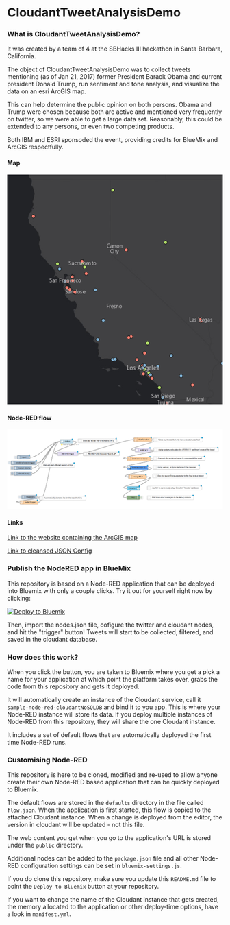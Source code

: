CloudantTweetAnalysisDemo
====================================

### What is CloudantTweetAnalysisDemo?

It was created by a team of 4 at the SBHacks III hackathon in Santa Barbara, California. 

The object of CloudantTweetAnalysisDemo was to collect tweets mentioning (as of Jan 21, 2017) former President Barack Obama and current president Donald Trump, run sentiment and tone analysis, and visualize the data on an esri ArcGIS map.

This can help determine the public opinion on both persons. Obama and Trump were chosen because both are active and mentioned very frequently on twitter, so we were able to get a large data set. Reasonably, this could be extended to any persons, or even two competing products. 

Both IBM and ESRI sponsoded the event, providing credits for BlueMix and ArcGIS respectfully.

#### Map

![sample-map-cali](https://raw.githubusercontent.com/mitchellwaite/CloudantTweetAnalysisDemo/master/sample-map.png)

#### Node-RED flow

![The Node-RED flow configuration](https://raw.githubusercontent.com/mitchellwaite/CloudantTweetAnalysisDemo/master/nodes-screenshot.png)

#### Links

[Link to the website containing the ArcGIS map](http://mwaite.maps.arcgis.com/apps/View/index.html?webmap=d7087c6f6ba144fd84f003e37058b448)

[Link to cleansed JSON Config](https://github.com/mitchellwaite/CloudantTweetAnalysisDemo/blob/master/nodes.json)

### Publish the NodeRED app in BlueMix

This repository is based on a Node-RED application that can be deployed into
Bluemix with only a couple clicks. Try it out for yourself right now by clicking:

[![Deploy to Bluemix](https://bluemix.net/deploy/button.png)](https://bluemix.net/deploy?repository=https://github.com/mitchellwaite/CloudantTweetAnalysisDemo.git)

Then, import the nodes.json file, cofigure the twitter and cloudant nodes, and hit the "trigger" button! Tweets will start to be collected, filtered, and saved in the cloudant database.

### How does this work?

When you click the button, you are taken to Bluemix where you get a pick a name
for your application at which point the platform takes over, grabs the code from
this repository and gets it deployed.

It will automatically create an instance of the Cloudant service, call it
`sample-node-red-cloudantNoSQLDB` and bind it to you app. This is where your
Node-RED instance will store its data. If you deploy multiple instances of
Node-RED from this repository, they will share the one Cloudant instance.

It includes a set of default flows that are automatically deployed the first time
Node-RED runs.

### Customising Node-RED

This repository is here to be cloned, modified and re-used to allow anyone create
their own Node-RED based application that can be quickly deployed to Bluemix.

The default flows are stored in the `defaults` directory in the file called `flow.json`.
When the application is first started, this flow is copied to the attached Cloudant
instance. When a change is deployed from the editor, the version in cloudant will
be updated - not this file.

The web content you get when you go to the application's URL is stored under the
`public` directory.

Additional nodes can be added to the `package.json` file and all other Node-RED
configuration settings can be set in `bluemix-settings.js`.

If you do clone this repository, make sure you update this `README.md` file to point
the `Deploy to Bluemix` button at your repository.

If you want to change the name of the Cloudant instance that gets created, the memory
allocated to the application or other deploy-time options, have a look in `manifest.yml`.

